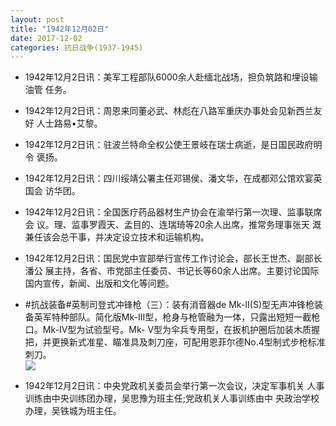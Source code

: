 ```yaml
---
layout: post
title: "1942年12月02日"
date: 2017-12-02
categories: 抗日战争(1937-1945)
---
```


<meta name="referrer" content="no-referrer" />

- 1942年12月2日讯：美军工程部队6000余人赴缅北战场，担负筑路和埋设输油管 任务。 

- 1942年12月2日讯：周恩来同董必武、林彪在八路军重庆办事处会见新西兰友好 人士路易•艾黎。 

- 1942年12月2日讯：驻波兰特命全权公使王景岐在瑞士病逝，是日国民政府明令 褒扬。 

- 1942年12月2日讯：四川绥靖公署主任邓锡侯、潘文华，在成都邓公馆欢宴英国会 访华团。 

- 1942年12月2日讯：全国医疗药品器材生产协会在渝举行第一次理、监事联席会 议。理、监事罗霞天、孟目的、连瑞琦等20余人出席，推常务理事张天 溉兼任该会总干事，并决定设立技术和运输机构。 

- 1942年12月2日讯：国民党中宣部举行宣传工作讨论会，部长王世杰、副部长潘公 展主持，各省、市党部主任委员、书记长等60余人出席。主要讨论国际 国内宣传，新闻、出版和文化等问题。 

- #抗战装备#英制司登式冲锋枪（三）：装有消音器de Mk-II(S)型无声冲锋枪装备英军特种部队。简化版Mk-III型，枪身与枪管融为一体，只露出短短一截枪口。Mk-IV型为试验型号。Mk- V型为伞兵专用型，在扳机护圈后加装木质握把，并更换新式准星、瞄准具及刺刀座，可配用恩菲尔德No.4型制式步枪标准刺刀。 <br/><img src="https://wx2.sinaimg.cn/large/aca367d8ly1fm26zwpc3dj208c0t4mzr.jpg" />

- 1942年12月2日讯：中央党政机关委员会举行第一次会议，决定军事机关 人事训练由中央训练团办理，吴思豫为班主任;党政机关人事训练由中 央政治学校办理，吴铁城为班主任。 

